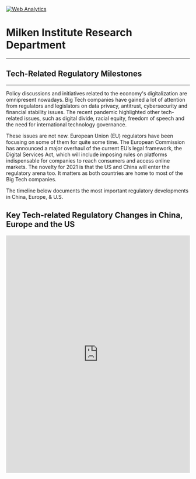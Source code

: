 <br><br>
<head><!-- Global site tag (gtag.js) - Google Analytics -->
<script async src="https://www.googletagmanager.com/gtag/js?id=UA-166686264-2"></script>
<script>
  window.dataLayer = window.dataLayer || [];
  function gtag(){dataLayer.push(arguments);}
  gtag('js', new Date());

  gtag('config', 'UA-166686264-2');
</script>

<!-- Default Statcounter code for The Community Explorer
https://miresearch.github.io/Community-Explorer/ -->
<script type="text/javascript">
var sc_project=12481025; 
var sc_invisible=1; 
var sc_security="74862afb"; 
var sc_https=1; 
</script>
<script type="text/javascript"
src="https://www.statcounter.com/counter/counter.js"
async></script>
<noscript><div class="statcounter"><a title="Web Analytics"
href="https://statcounter.com/" target="_blank"><img
class="statcounter"
src="https://c.statcounter.com/12481025/0/74862afb/1/"
alt="Web Analytics"></a></div></noscript>
<!-- End of Statcounter Code -->

</head>

<H1><b>Milken Institute Research Department </b></H1><Hr>

<H2><b> Tech-Related Regulatory Milestones</b> </H2> <Hr>

Policy discussions and initiatives related to the economy's digitalization are omnipresent nowadays. Big Tech companies have gained a lot of attention from regulators and legislators on data privacy, antitrust, cybersecurity and financial stability issues. The recent pandemic highlighted other tech-related issues, such as digital divide, racial equity, freedom of speech and the need for international technology governance.

These issues are not new. European Union (EU) regulators have been focusing on some of them for quite some time. The European Commission has announced a major overhaul of the current EU’s legal framework, the Digital Services Act, which will include imposing rules on platforms indispensable for companies to reach consumers and access online markets. The novelty for 2021 is that the US and China will enter the regulatory arena too. It matters as both countries are home to most of the Big Tech companies.

The timeline below documents the most important regulatory developments in China, Europe, & U.S.

<H2>Key Tech-related Regulatory Changes in China, Europe and the US</H2>
<center><iframe src="https://cdn.knightlab.com/libs/timeline3/latest/embed/index.html?source=1VILrv712jmHpwZ5K_T0dDxYw-fzYb023bBTdxqUGo80&amp;font=Default&amp;lang=en&amp;initial_zoom=1&amp;height=650" width="100%" height="650" webkitallowfullscreen="" mozallowfullscreen="" allowfullscreen="" frameborder="0"></iframe></center>



<br>
<br>
<Bh>
